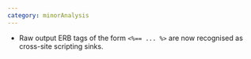 ```yaml
---
category: minorAnalysis
---
```

* Raw output ERB tags of the form `<%== ... %>` are now recognised as cross-site scripting sinks.

